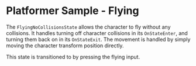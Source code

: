 
# Platformer Sample - Flying

The `FlyingNoCollisionsState` allows the character to fly without any collisions. It handles turning off character collisions in its `OnStateEnter`, and turning them back on in its `OnStateExit`. The movement is handled by simply moving the character transform position directly.

This state is transitioned to by pressing the flying input.